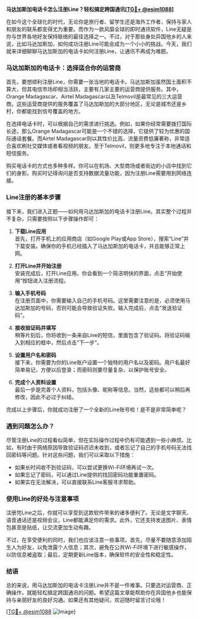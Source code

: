 **马达加斯加电话卡怎么注册Line？轻松搞定跨国通讯[[TG💪+ @esim1088](https://t.me/s/esim1088)]**

在如今这个全球化的时代，无论你是旅行者、留学生还是海外工作者，保持与家人和朋友的联系都变得尤为重要。而作为一款风靡全球的即时通讯软件，Line无疑是你与世界各地好友保持联络的最佳选择之一。不过，对于那些身处异国他乡的人来说，比如马达加斯加，如何成功注册Line可能会成为一个小小的挑战。今天，我们就来详细聊聊马达加斯加的电话卡如何注册Line，让通讯不再成为难题。

### 马达加斯加的电话卡：选择适合你的运营商

首先，要想顺利注册Line，你需要一张当地的电话卡。马达加斯加虽然国土面积不算大，但其电信市场却相当活跃，主要有几家主要的运营商提供服务。其中，Orange Madagascar、Airtel Madagascar以及Telmovil是最常见的三大运营商。这些运营商提供的服务覆盖了马达加斯加的大部分地区，无论是城市还是乡村，你都能找到信号覆盖的地方。

在选择电话卡时，可以根据自己的需求进行挑选。例如，如果你经常需要拨打国际长途，那么Orange Madagascar可能是一个不错的选择，它提供了较为优惠的国际通话套餐。而Airtel Madagascar则以其性价比高、流量资费低廉著称，非常适合喜欢刷社交媒体或者看视频的朋友。至于Telmovil，则更多地专注于本地通话和短信服务。

购买电话卡的方式也多种多样。你可以在机场、大型商场或者街边的小店中找到它们的身影。购买时记得询问是否支持数据流量功能，因为注册Line需要用到网络连接。

### Line注册的基本步骤

接下来，我们进入正题——如何用马达加斯加的电话卡注册Line。其实整个过程并不复杂，只需要按照以下步骤操作即可：

1. **下载Line应用**  
   首先，打开手机上的应用商店（如Google Play或App Store），搜索“Line”并下载安装。确保你的手机已经插入了马达加斯加的电话卡，并且能够正常上网。

2. **打开Line并开始注册**  
   安装完成后，打开Line应用。你会看到一个简洁明快的界面，点击“开始使用”按钮进入注册流程。

3. **输入手机号码**  
   在注册页面中，你需要输入自己的手机号码。这里需要注意的是，必须使用马达加斯加的号码，否则可能会导致验证失败。输入完成后，点击“发送验证码”。

4. **接收验证码并填写**  
   稍等片刻后，你将收到一条来自Line的短信，里面包含了验证码。将验证码输入到相应的框中，然后点击“下一步”。

5. **设置用户名和密码**  
   接下来，你需要为你的Line账户设置一个独特的用户名以及密码。用户名最好简单易记，方便以后登录；而密码则要尽量复杂，以保护账号安全。

6. **完成个人资料设置**  
   最后一步是完善个人资料，包括头像、昵称等信息。当然，这些都可以稍后再修改，因此不必过于纠结。

完成以上步骤后，你就成功注册了一个全新的Line账号啦！是不是非常简单呢？

### 遇到问题怎么办？

尽管注册Line的过程看似简单，但在实际操作过程中仍有可能遇到一些小麻烦。比如，有时由于网络原因导致验证码迟迟未收到，或者忘记了自己的手机号码无法找回密码等问题。针对这些问题，我们可以采取以下措施：

- 如果长时间收不到验证码，可以尝试更换Wi-Fi环境再试一次。
- 如果忘记了密码，可以通过Line提供的找回密码功能重置密码。
- 如果实在无法解决，可以直接联系Line客服寻求帮助。

### 使用Line的好处与注意事项

注册完Line之后，你就可以享受到这款软件带来的诸多便利了。无论是文字聊天、语音通话还是视频会议，Line都能满足你的需求。此外，它还支持发送图片、表情包甚至是贴纸，让交流更加生动有趣。

不过，在享受便利的同时，我们也应该注意一些事项。首先，尽量不要随意添加陌生人为好友，以免泄露个人信息；其次，避免在公共Wi-Fi环境下进行敏感操作，以防信息被盗取；最后，定期更新Line版本，确保软件的安全性和稳定性。

### 结语

总的来说，用马达加斯加的电话卡注册Line并不是一件难事。只要选对运营商、正确操作，就能轻松搞定跨国通讯的问题。希望这篇文章能帮助你在异国他乡也能保持与亲朋好友的良好沟通。如果还有其他疑问，欢迎随时留言讨论哦！

[[TG💪+ @esim1088](https://t.me/s/esim1088) ![Image](https://i.postimg.cc/4NQfJmqS/Snipaste-2025-05-13-00-14-12.png)]
